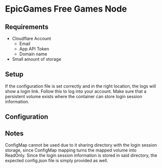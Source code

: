 # EpicGames Free Games Node

## Requirements

- Cloudflare Account
  - Email
  - App API Token
  - Domain name
- Small amount of storage

## Setup

If the configuration file is set correctly and in the right location, the logs will show a login link. Follow this to log into your account.
Make sure that a persistent volume exists where the container can store login session information.

## Configuration


## Notes

ConfigMap cannot be used due to it sharing directory with the login session storage, since ConfigMap mapping turns the mapped volume into ReadOnly. Since the login session information is stored in said directory, the expected config.json file is simply provided as well.
